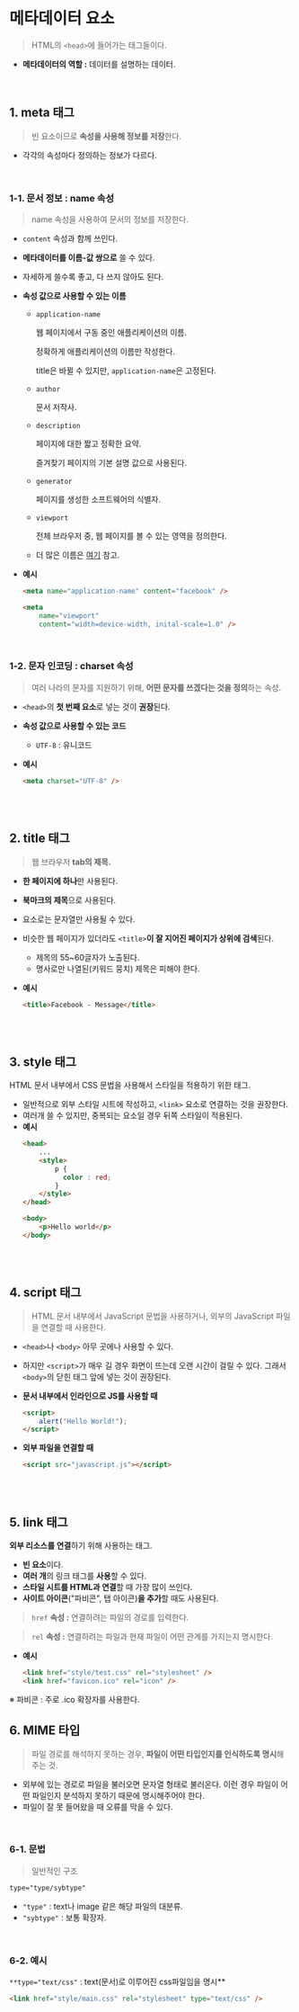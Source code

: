 # 메타데이터 요소

> HTML의 `<head>`에 들어가는 태그들이다.

- **메타데이터의 역할 :** 데이터를 설명하는 데이터.
<br>

## 1. meta 태그

> 빈 요소이므로 **속성을 사용해 정보를 저장**한다.

- 각각의 속성마다 정의하는 정보가 다르다.
<br>

### 1-1. 문서 정보 : name 속성

> name 속성을 사용하여 문서의 정보를 저장한다.

- `content` 속성과 함께 쓰인다.
- **메타데이터를 이름-값 쌍으로** 쓸 수 있다.
- 자세하게 쓸수록 좋고, 다 쓰지 않아도 된다.
- **속성 값으로 사용할 수 있는 이름**
    - `application-name`

        웹 페이지에서 구동 중인 애플리케이션의 이름.

        정확하게 애플리케이션의 이름만 작성한다.

        title은 바뀔 수 있지만, `application-name`은 고정된다.

    - `author`

        문서 저작사.

    - `description`

        페이지에 대한 짧고 정확한 요약.

        즐겨찾기 페이지의 기본 설명 값으로 사용된다.

    - `generator`

        페이지를 생성한 소프트웨어의 식별자.

    - `viewport`

        전체 브라우저 중, 웹 페이지를 볼 수 있는 영역을 정의한다.

    - 더 많은 이름은 [여기](https://developer.mozilla.org/ko/docs/Web/HTML/Element/meta/name) 참고.
- **예시**

    ```html
    <meta name="application-name" content="facebook" />
    ```

    ```html
    <meta 
    	name="viewport" 
    	content="width=device-width, inital-scale=1.0" />
    ```
<br>

### 1-2. 문자 인코딩 : charset 속성

> 여러 나라의 문자를 지원하기 위해, **어떤 문자를 쓰겠다는 것을 정의**하는 속성.

- `<head>`의 **첫 번째 요소**로 넣는 것이 **권장**된다.
- **속성 값으로 사용할 수 있는 코드**
    - `UTF-8` : 유니코드
- **예시**

    ```html
    <meta charset="UTF-8" />
    ```
<br>
<br>

## 2. title 태그

> 웹 브라우저 **tab의 제목.**

- **한 페이지에 하나**만 사용된다.
- **북마크의 제목**으로 사용된다.
- 요소로는 문자열만 사용될 수 있다.
- 비슷한 웹 페이지가 있더라도 `<title>`**이 잘 지어진 페이지가 상위에 검색**된다.
    - 제목의 55~60글자가 노출된다.
    - 명사로만 나열된(키워드 뭉치) 제목은 피해야 한다.
- **예시**

    ```html
    <title>Facebook - Message</title>
    ```
<br>
<br>

## 3. style 태그

HTML 문서 내부에서 CSS 문법을 사용해서 스타일을 적용하기 위한 태그.

- 일반적으로 외부 스타일 시트에 작성하고, `<link>` 요소로 연결하는 것을 권장한다.
- 여러개 쓸 수 있지만, 중복되는 요소일 경우 뒤쪽 스타일이 적용된다.
- **예시**
    ```html
    <head>
        ...
        <style>
            p { 
              color : red; 
            }
        </style>
    </head>

    <body>
        <p>Hello world</p>
    </body>
    ```
<br>
<br>

## 4. script 태그

> HTML 문서 내부에서 JavaScript 문법을 사용하거나, 외부의 JavaScript 파일을 연결할 때 사용한다.

- `<head>`나 `<body>` 아무 곳에나 사용할 수 있다.
- 하지만 `<script>`가 매우 길 경우 화면이 뜨는데 오랜 시간이 걸릴 수 있다. 그래서 `<body>`의 닫힌 태그 앞에 넣는 것이 권장된다.
- **문서 내부에서 인라인으로 JS를 사용할 때**

    ```html
    <script>
    	alert("Hello World!");
    </script>
    ```

- **외부 파일을 연결할 때**

    ```html
    <script src="javascript.js"></script>
    ```
<br>
<br>

## 5. link 태그

**외부 리소스를 연결**하기 위해 사용하는 태그.

- **빈 요소**이다.
- **여러 개**의 링크 태그를 **사용**할 수 있다.
- **스타일 시트를 HTML과 연결**할 때 가장 많이 쓰인다.
- **사이트 아이콘**("파비콘", 탭 아이콘)**을 추가**할 때도 사용된다.

> `href` **속성 :** 연결하려는 파일의 경로를 입력한다.

> `rel` **속성 :** 연결하려는 파일과 현재 파일이 어떤 관계를 가지는지 명시한다.

- **예시**

    ```html
    <link href="style/test.css" rel="stylesheet" />
    <link href="favicon.ico" rel="icon" />
    ```

※ 파비콘 : 주로 .ico 확장자를 사용한다.

## 6. MIME 타입

> 파일 경로를 해석하지 못하는 경우, **파일이 어떤 타입인지를 인식하도록 명시**해 주는 것.

- 외부에 있는 경로로 파일을 불러오면 문자열 형태로 불러온다. 이런 경우 파일이 어떤 파일인지 분석하지 못하기 때문에 명시해주어야 한다.
- 파일이 잘 못 들어왔을 때 오류를 막을 수 있다.
<br>

### 6-1. 문법

> 일반적인 구조

```html
type="type/sybtype"
```

- `"type"` : text나 image 같은 해당 파일의 대분류.
- `"sybtype"` : 보통 확장자.
<br>

### 6-2. 예시

`**type="text/css"` : text(문서)로 이루어진 css파일임을 명시**

```html
<link href="style/main.css" rel="stylesheet" type="text/css" />
```
